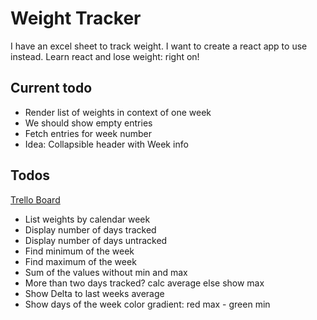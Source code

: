 # Weight Tracker

I have an excel sheet to track weight.
I want to create a react app to use instead.
Learn react and lose weight: right on!

## Current todo

- Render list of weights in context of one week
- We should show empty entries
- Fetch entries for week number
- Idea: Collapsible header with Week info

## Todos

[Trello Board](https://trello.com/b/gSYC65PO/weight-tracker)

- List weights by calendar week
- Display number of days tracked
- Display number of days untracked
- Find minimum of the week
- Find maximum of the week
- Sum of the values without min and max
- More than two days tracked? calc average else show max
- Show Delta to last weeks average
- Show days of the week color gradient: red max - green min
